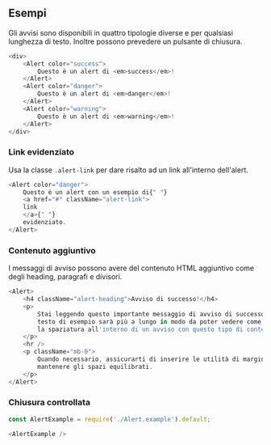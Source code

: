 ## Esempi

Gli avvisi sono disponibili in quattro tipologie diverse e per qualsiasi lunghezza di testo. Inoltre possono prevedere un pulsante di chiusura.

```js
<div>
    <Alert color="success">
        Questo è un alert di <em>success</em>!
    </Alert>
    <Alert color="danger">
        Questo è un alert di <em>danger</em>!
    </Alert>
    <Alert color="warning">
        Questo è un alert di <em>warning</em>!
    </Alert>
</div>
```

### Link evidenziato

Usa la classe `.alert-link` per dare risalto ad un link all'interno dell'alert.

```js
<Alert color="danger">
    Questo è un alert con un esempio di{" "}
    <a href="#" className="alert-link">
    link
    </a>{" "}
    evidenziato.
</Alert>
```

### Contenuto aggiuntivo

I messaggi di avviso possono avere del contenuto HTML aggiuntivo come degli heading, paragrafi e divisori.

```js
<Alert>
    <h4 className="alert-heading">Avviso di successo!</h4>
    <p>
        Stai leggendo questo importante messaggio di avviso di successo. Questo
        testo di esempio sarà più a lungo in modo da poter vedere come funzioni
        la spaziatura all'interno di un avviso con questo tipo di contenuto.
    </p>
    <hr />
    <p className="mb-0">
        Quando necessario, assicurarti di inserire le utilità di margine per
        mantenere gli spazi equilibrati.
    </p>
</Alert>
```

### Chiusura controllata

```js
const AlertExample = require('./Alert.example').default;

<AlertExample />
```